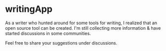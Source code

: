 # writingApp

As a writer who hunted around for some tools for writing, I realized that an open source tool can be created. I'm still collecting more information & have started discussions in some communities.

Feel free to share your suggestions under discussions.

